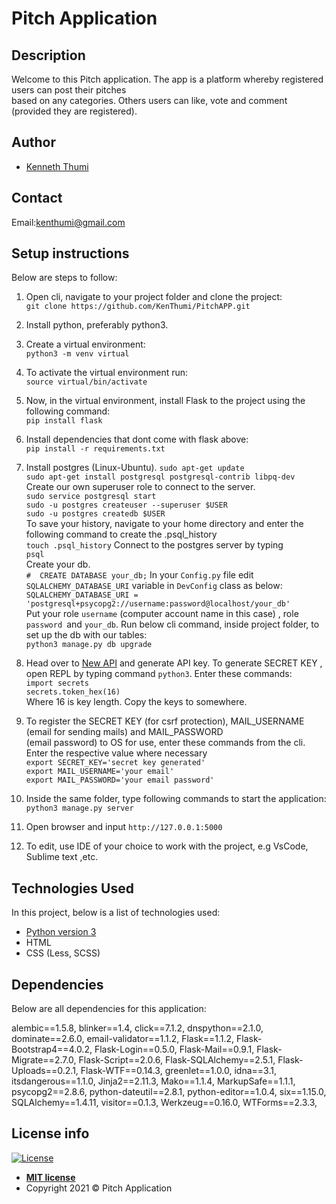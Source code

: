 # Pitch Application
## Description
Welcome to this Pitch application. The app is a platform whereby registered users can post their pitches <br>
based on any categories. Others users can like, vote and comment (provided they are registered).

## Author
- [Kenneth Thumi](https://github.com/KenThumi)

## Contact
Email:kenthumi@gmail.com

## Setup instructions
Below are steps to follow:
1. Open cli, navigate to your project folder and clone the project: <br/>
         `git clone https://github.com/KenThumi/PitchAPP.git`
2. Install python, preferably python3.
3. Create a virtual environment: <br/>
         `python3 -m venv virtual`
4. To activate the virtual environment run:<br/>
         `source virtual/bin/activate`
5. Now, in the virtual environment, install Flask to the project using the following command:<br/>
         `pip install flask`
6. Install dependencies that dont come with flask above:<br/>
         `pip install -r requirements.txt` 
7. Install postgres (Linux-Ubuntu).
        `sudo apt-get update` <br/>
        `sudo apt-get install postgresql postgresql-contrib libpq-dev` <br>
 Create our own superuser role to connect to the server. <br>
        `sudo service postgresql start` <br>
        `sudo -u postgres createuser --superuser $USER` <br>
        `sudo -u postgres createdb $USER` <br>
 To save your history, navigate to your home directory and enter the following command to create the .psql_history  <br>
        `touch .psql_history`
 Connect to the postgres server by typing <br>
        `psql` <br>
 Create your db. <br>
        `#  CREATE DATABASE your_db;`
 In your `Config.py` file edit `SQLALCHEMY_DATABASE_URI` variable in `DevConfig` class as below:<br>
        `SQLALCHEMY_DATABASE_URI = 'postgresql+psycopg2://username:password@localhost/your_db'` <br>
 Put your role `username` (computer account name in this case) , role `password `and `your_db`.
 Run below cli command, inside project folder, to set up the db with our tables: <br/>
            `python3 manage.py db upgrade`
7. Head over to [New API](https://newsapi.org/) and generate API key. To generate SECRET KEY 
    , open REPL by typing command `python3`. Enter these commands: <br/>
            `import secrets` <br/>
            `secrets.token_hex(16)`<br/>
    Where 16 is key length. Copy the keys to somewhere.
8. To register the SECRET KEY (for csrf protection), MAIL_USERNAME (email for sending mails) and MAIL_PASSWORD <br>
 (email password) to OS for use, enter these commands from the cli. Enter the respective value where necessary <br/>
            `export SECRET_KEY='secret key generated'` <br/>
            `export MAIL_USERNAME='your email'`        <br/>
            `export MAIL_PASSWORD='your email password'`

9. Inside the same folder,  type following commands to start the application:<br/>
            `python3 manage.py server`
10. Open browser and input `http://127.0.0.1:5000`
11. To edit, use IDE of your choice to work with the project, e.g VsCode, Sublime text ,etc.

## Technologies Used
In this project, below is a list of technologies used:
- [Python version 3](https://www.python.org/)
- HTML
- CSS (Less, SCSS)

## Dependencies
Below are all dependencies for this application: <br>

alembic==1.5.8,
blinker==1.4,
click==7.1.2,
dnspython==2.1.0,
dominate==2.6.0,
email-validator==1.1.2,
Flask==1.1.2,
Flask-Bootstrap4==4.0.2,
Flask-Login==0.5.0,
Flask-Mail==0.9.1,
Flask-Migrate==2.7.0,
Flask-Script==2.0.6,
Flask-SQLAlchemy==2.5.1,
Flask-Uploads==0.2.1,
Flask-WTF==0.14.3,
greenlet==1.0.0,
idna==3.1,
itsdangerous==1.1.0,
Jinja2==2.11.3,
Mako==1.1.4,
MarkupSafe==1.1.1,
psycopg2==2.8.6,
python-dateutil==2.8.1,
python-editor==1.0.4,
six==1.15.0,
SQLAlchemy==1.4.11,
visitor==0.1.3,
Werkzeug==0.16.0,
WTForms==2.3.3,

## License info
[![License](http://img.shields.io/:license-mit-blue.svg?style=flat-square)](http://badges.mit-license.org)

- **[MIT license](http://opensource.org/licenses/mit-license.php)**
- Copyright 2021 © Pitch Application
